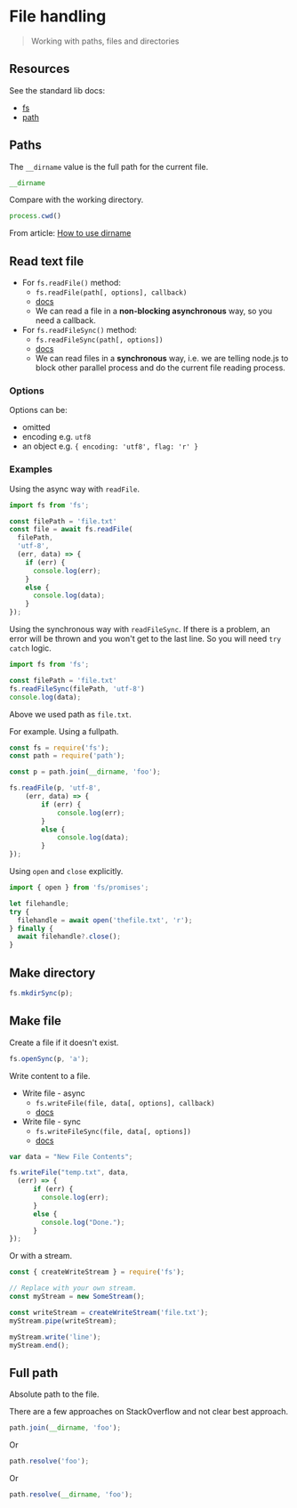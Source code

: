 # File handling
> Working with paths, files and directories


## Resources

See the standard lib docs:

- [fs](https://nodejs.org/api/fs.html)
- [path](https://nodejs.org/api/path.html)


## Paths

The `__dirname` value is the full path for the current file.

```javascript
__dirname
```


Compare with the working directory.

```javascript
process.cwd()
```

From article: [How to use dirname](https://alligator.io/nodejs/how-to-use__dirname/)


## Read text file

- For `fs.readFile()` method:
    - `fs.readFile(path[, options], callback)`
    - [docs](https://nodejs.org/api/fs.html#fs_fs_readfile_path_options_callback)
    - We can read a file in a **non-blocking asynchronous** way, so you need a callback.
- For `fs.readFileSync()` method:
    - `fs.readFileSync(path[, options])`
    - [docs](https://nodejs.org/api/fs.html#fs_fs_readfilesync_path_options)
    - We can read files in a **synchronous** way, i.e. we are telling node.js to block other parallel process and do the current file reading process. 

### Options

Options can be:

- omitted 
- encoding e.g. `utf8` 
- an object e.g. `{ encoding: 'utf8', flag: 'r' }`

### Examples

Using the async way with `readFile`.

```javascript
import fs from 'fs';

const filePath = 'file.txt'
const file = await fs.readFile(
  filePath, 
  'utf-8', 
  (err, data) => {
    if (err) {
      console.log(err); 
    }
    else {
      console.log(data); 
    }
});
```

Using the synchronous way with `readFileSync`. If there is a problem, an error will be thrown and you won't get to the last line. So you will need `try catch` logic.

```javascript
import fs from 'fs';

const filePath = 'file.txt'
fs.readFileSync(filePath, 'utf-8')
console.log(data); 
```

Above we used path as `file.txt`.

For example. Using a fullpath.

```javascript
const fs = require('fs');
const path = require('path');

const p = path.join(__dirname, 'foo');

fs.readFile(p, 'utf-8', 
    (err, data) => {
        if (err) {
            console.log(err); 
        }
        else {
            console.log(data); 
        }
});
```

Using `open` and `close` explicitly.

```javascript
import { open } from 'fs/promises';

let filehandle;
try {
  filehandle = await open('thefile.txt', 'r');
} finally {
  await filehandle?.close();
}
```


## Make directory

```javascript
fs.mkdirSync(p);
```


## Make file

Create a file if it doesn't exist.

```javascript
fs.openSync(p, 'a');
```

Write content to a file.

- Write file - async
    - `fs.writeFile(file, data[, options], callback)`
    - [docs](https://nodejs.org/api/fs.html#fs_fs_writefile_file_data_options_callback)
- Write file - sync
    - `fs.writeFileSync(file, data[, options])`
    - [docs](https://nodejs.org/api/fs.html#fs_fs_writefilesync_file_data_options)

```javascript
var data = "New File Contents";

fs.writeFile("temp.txt", data, 
  (err) => {
      if (err) {
        console.log(err);
      }
      else {
        console.log("Done.");
      }
});
```

Or with a stream.

```javascript
const { createWriteStream } = require('fs');

// Replace with your own stream.
const myStream = new SomeStream();

const writeStream = createWriteStream('file.txt');
myStream.pipe(writeStream);

myStream.write('line');
myStream.end();
```


## Full path

Absolute path to the file.

There are a few approaches on StackOverflow and not clear best approach.

```javascript
path.join(__dirname, 'foo');
```

Or

```javascript
path.resolve('foo');
```

Or

```javascript
path.resolve(__dirname, 'foo');
```
